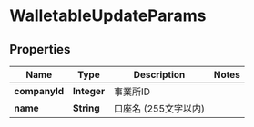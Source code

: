 

# WalletableUpdateParams


## Properties

| Name | Type | Description | Notes |
|------------ | ------------- | ------------- | -------------|
|**companyId** | **Integer** | 事業所ID |  |
|**name** | **String** | 口座名 (255文字以内) |  |



